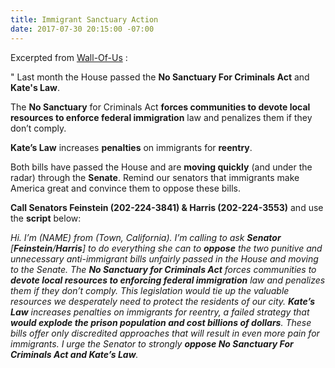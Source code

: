 ```yaml
---
title: Immigrant Sanctuary Action
date: 2017-07-30 20:15:00 -07:00
---
```


Excerpted from [Wall-Of-Us](http:/https://www.wallofus.org/) :

"  Last month the House passed the **No Sanctuary For Criminals Act** and **Kate's Law**. 

The **No Sanctuary** for Criminals Act **forces communities to devote local resources to enforce federal immigration** law and penalizes them if they don’t comply. 

**Kate’s Law** increases **penalties** on immigrants for **reentry**.

Both bills have passed the House and are **moving quickly** (and under the radar) through the **Senate**. Remind our senators that immigrants make America great and convince them to oppose these bills.

**Call Senators Feinstein (202-224-3841) & Harris (202-224-3553)** and use the **script** below:

*Hi. I’m (NAME) from (Town, California). I’m calling to ask **Senator** [**Feinstein**/**Harris**] to do everything she can to **oppose** the two punitive and unnecessary anti-immigrant bills unfairly passed in the House and moving to the Senate. The **No Sanctuary for Criminals Act** forces communities to **devote local resources to enforcing federal immigration** law and penalizes them if they don’t comply. This legislation would tie up the valuable resources we desperately need to protect the residents of our city. **Kate’s Law** increases penalties on immigrants for reentry, a failed strategy that **would explode the prison population and cost billions of dollars**. These bills offer only discredited approaches that will result in even more pain for immigrants. I urge the Senator to strongly **oppose No Sanctuary For Criminals Act and Kate’s Law**.*